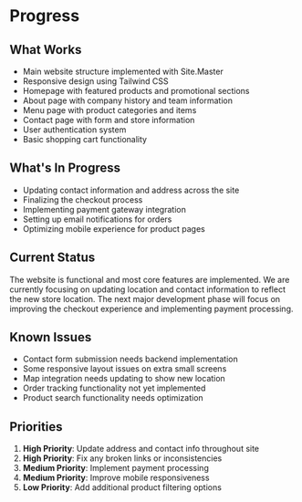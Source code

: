 # Progress

## What Works
- Main website structure implemented with Site.Master
- Responsive design using Tailwind CSS
- Homepage with featured products and promotional sections
- About page with company history and team information
- Menu page with product categories and items
- Contact page with form and store information
- User authentication system
- Basic shopping cart functionality

## What's In Progress
- Updating contact information and address across the site
- Finalizing the checkout process
- Implementing payment gateway integration
- Setting up email notifications for orders
- Optimizing mobile experience for product pages

## Current Status
The website is functional and most core features are implemented. We are currently focusing on updating location and contact information to reflect the new store location. The next major development phase will focus on improving the checkout experience and implementing payment processing.

## Known Issues
- Contact form submission needs backend implementation
- Some responsive layout issues on extra small screens
- Map integration needs updating to show new location
- Order tracking functionality not yet implemented
- Product search functionality needs optimization

## Priorities
1. **High Priority**: Update address and contact info throughout site
2. **High Priority**: Fix any broken links or inconsistencies 
3. **Medium Priority**: Implement payment processing
4. **Medium Priority**: Improve mobile responsiveness
5. **Low Priority**: Add additional product filtering options